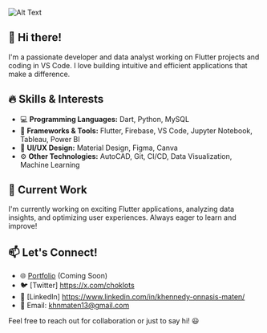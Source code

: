 
![Alt Text](https://raw.githubusercontent.com/khengaro/khengaro/refs/heads/main/gengarlaugh.gif)

## 👋 Hi there!
I'm a passionate developer and data analyst working on Flutter projects and coding in VS Code. I love building intuitive and efficient applications that make a difference.

## 🔥 Skills & Interests
- 💻 **Programming Languages:** Dart, Python, MySQL
- 📱 **Frameworks & Tools:** Flutter, Firebase, VS Code, Jupyter Notebook, Tableau, Power BI
- 🎨 **UI/UX Design:** Material Design, Figma, Canva
- ⚙️ **Other Technologies:** AutoCAD, Git, CI/CD, Data Visualization, Machine Learning

## 🚀 Current Work
I'm currently working on exciting Flutter applications, analyzing data insights, and optimizing user experiences. Always eager to learn and improve!

## 📫 Let's Connect!
- 🌐 [Portfolio](#) (Coming Soon)
- 🐦 [Twitter] https://x.com/choklots
- 💼 [LinkedIn] https://www.linkedin.com/in/khennedy-onnasis-maten/
- 📧 Email: khnmaten13@gmail.com

Feel free to reach out for collaboration or just to say hi! 😃

